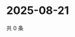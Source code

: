 # 2025-08-21

共 0 条

<!-- BEGIN ZHIHUVIDEO -->
<!-- 最后更新时间 Thu Aug 21 2025 16:15:45 GMT+0800 (China Standard Time) -->

<!-- END ZHIHUVIDEO -->
